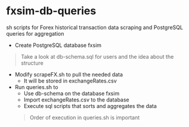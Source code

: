 # fxsim-db-queries
sh scripts for Forex historical transaction data scraping and PostgreSQL queries for aggregation

- Create PostgreSQL database fxsim
> Take a look at db-schema.sql for users and the idea about the structure
- Modify scrapeFX.sh to pull the needed data
  - It will be stored in exchangeRates.csv
- Run queries.sh to
  - Use db-schema on the database fxsim
  - Import exchangeRates.csv to the database
  - Execute sql scripts that sorts and aggregates the data
  > Order of execution in queries.sh is important

